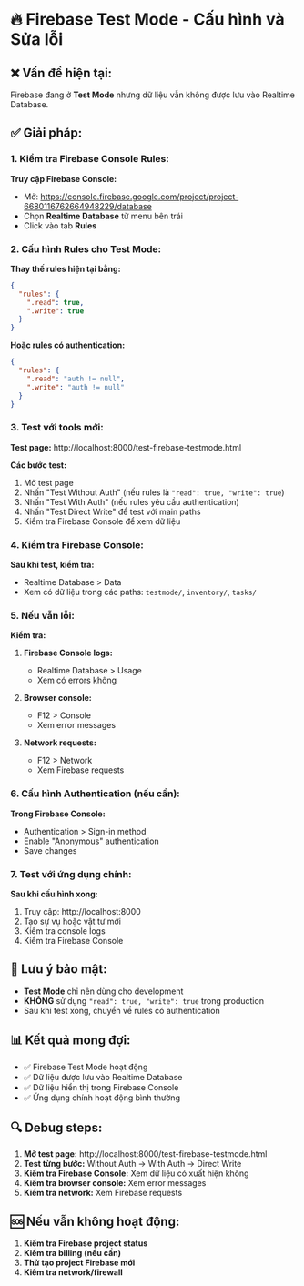 # 🔥 Firebase Test Mode - Cấu hình và Sửa lỗi

## ❌ Vấn đề hiện tại:
Firebase đang ở **Test Mode** nhưng dữ liệu vẫn không được lưu vào Realtime Database.

## ✅ Giải pháp:

### 1. Kiểm tra Firebase Console Rules:

**Truy cập Firebase Console:**
- Mở: https://console.firebase.google.com/project/project-6680116762664948229/database
- Chọn **Realtime Database** từ menu bên trái
- Click vào tab **Rules**

### 2. Cấu hình Rules cho Test Mode:

**Thay thế rules hiện tại bằng:**
```json
{
  "rules": {
    ".read": true,
    ".write": true
  }
}
```

**Hoặc rules có authentication:**
```json
{
  "rules": {
    ".read": "auth != null",
    ".write": "auth != null"
  }
}
```

### 3. Test với tools mới:

**Test page:** http://localhost:8000/test-firebase-testmode.html

**Các bước test:**
1. Mở test page
2. Nhấn "Test Without Auth" (nếu rules là `"read": true, "write": true`)
3. Nhấn "Test With Auth" (nếu rules yêu cầu authentication)
4. Nhấn "Test Direct Write" để test với main paths
5. Kiểm tra Firebase Console để xem dữ liệu

### 4. Kiểm tra Firebase Console:

**Sau khi test, kiểm tra:**
- Realtime Database > Data
- Xem có dữ liệu trong các paths: `testmode/`, `inventory/`, `tasks/`

### 5. Nếu vẫn lỗi:

**Kiểm tra:**
1. **Firebase Console logs:**
   - Realtime Database > Usage
   - Xem có errors không

2. **Browser console:**
   - F12 > Console
   - Xem error messages

3. **Network requests:**
   - F12 > Network
   - Xem Firebase requests

### 6. Cấu hình Authentication (nếu cần):

**Trong Firebase Console:**
- Authentication > Sign-in method
- Enable "Anonymous" authentication
- Save changes

### 7. Test với ứng dụng chính:

**Sau khi cấu hình xong:**
1. Truy cập: http://localhost:8000
2. Tạo sự vụ hoặc vật tư mới
3. Kiểm tra console logs
4. Kiểm tra Firebase Console

## 🚨 Lưu ý bảo mật:

- **Test Mode** chỉ nên dùng cho development
- **KHÔNG** sử dụng `"read": true, "write": true` trong production
- Sau khi test xong, chuyển về rules có authentication

## 📊 Kết quả mong đợi:

- ✅ Firebase Test Mode hoạt động
- ✅ Dữ liệu được lưu vào Realtime Database
- ✅ Dữ liệu hiển thị trong Firebase Console
- ✅ Ứng dụng chính hoạt động bình thường

## 🔍 Debug steps:

1. **Mở test page:** http://localhost:8000/test-firebase-testmode.html
2. **Test từng bước:** Without Auth → With Auth → Direct Write
3. **Kiểm tra Firebase Console:** Xem dữ liệu có xuất hiện không
4. **Kiểm tra browser console:** Xem error messages
5. **Kiểm tra network:** Xem Firebase requests

## 🆘 Nếu vẫn không hoạt động:

1. **Kiểm tra Firebase project status**
2. **Kiểm tra billing (nếu cần)**
3. **Thử tạo project Firebase mới**
4. **Kiểm tra network/firewall**
